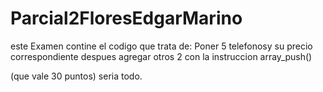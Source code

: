 # Parcial2FloresEdgarMarino
este Examen contine el codigo que trata de:
Poner 5 telefonosy su precio correspondiente
despues agregar otros 2 con la instruccion array_push()

(que vale 30 puntos)
seria todo.
